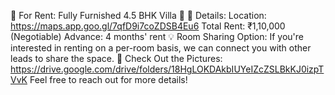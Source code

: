 🌟 For Rent: Fully Furnished 4.5 BHK Villa 🌟
🏡 Details:
Location: https://maps.app.goo.gl/7qfD9i7coZDSB4Eu6
Total Rent: ₹1,10,000 (Negotiable)
Advance: 4 months' rent
💡 Room Sharing Option: If you're interested in renting on a per-room basis, we can connect you with other leads to share the space.
📸 Check Out the Pictures: https://drive.google.com/drive/folders/18HgLOKDAkbIUYeIZcZSLBkKJ0izpTVvK
Feel free to reach out for more details!
